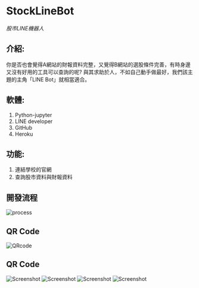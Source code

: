 # StockLineBot
*股市LINE機器人*
## 介紹:
你是否也會覺得A網站的財報資料完整，又覺得B網站的選股條件完善，有時身邊又沒有好用的工具可以查詢的呢?
與其求助於人，不如自己動手做最好，我們該主題的主角「LINE Bot」就相當適合。

## 軟體:
  1. Python-jupyter
  2. LINE developer
  3. GitHub
  4. Heroku

## 功能:
  1. 連結學校的官網
  2. 查詢股市資料與財報資料

## 開發流程
![process](./src/images/process.png "首頁")

## QR Code
![QRcode](./src/images/QRcode.png "QR code")

## QR Code
![Screenshot](src/images/NameQuery.jpg "股票名稱查詢")
![Screenshot](src/images/CodeQuery.jpg "股票代號查詢")
![Screenshot](src/images/Dcloses.jpg "日收盤查詢")
![Screenshot](src/images/closesData.jpg "日收盤資料")
